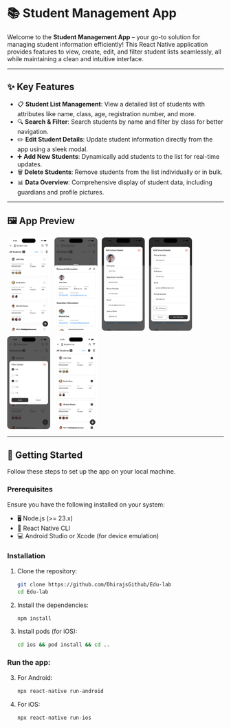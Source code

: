 # 📚 Student Management App

Welcome to the **Student Management App** – your go-to solution for managing student information efficiently! This React Native application provides features to view, create, edit, and filter student lists seamlessly, all while maintaining a clean and intuitive interface.

---

## ✨ Key Features

- 📋 **Student List Management**: View a detailed list of students with attributes like name, class, age, registration number, and more.
- 🔍 **Search & Filter**: Search students by name and filter by class for better navigation.
- ✏️ **Edit Student Details**: Update student information directly from the app using a sleek modal.
- ➕ **Add New Students**: Dynamically add students to the list for real-time updates.
- 🗑️ **Delete Students**: Remove students from the list individually or in bulk.
- 📊 **Data Overview**: Comprehensive display of student data, including guardians and profile pictures.

---

## 🖼️ App Preview
<div style="display: flex; flex-wrap: wrap; gap: 10px; justify-content: flex-start;">

  <div style="width: 100px; text-align: center;">
    <img src="./src/assets/screenshots/p1.png" alt="Student List" style="width: 400px; border-radius: 8px;" />
  </div>

  <div style="width: 100px; text-align: center;">
    <img src="./src/assets/screenshots/p2.png" alt="Student List" style="width: 400px; border-radius: 8px;" />
  </div>

  <div style="width: 100px; text-align: center;">
    <img src="./src/assets/screenshots/p3.png" alt="Student List" style="width: 400px; border-radius: 8px;" />
  </div>

  <div style="width: 100px; text-align: center;">
    <img src="./src/assets/screenshots/p4.png" alt="Student List" style="width: 400px; border-radius: 8px;" />
  </div>

  <div style="width: 100px; text-align: center;">
    <img src="./src/assets/screenshots/p5.png" alt="Student List" style="width: 400px; border-radius: 8px;" />
  </div>

  <div style="width: 100px; text-align: center;">
    <img src="./src/assets/screenshots/p6.png" alt="Student List" style="width: 400px; border-radius: 8px;" />
  </div>

</div>

---

## 🚀 Getting Started

Follow these steps to set up the app on your local machine.

### Prerequisites

Ensure you have the following installed on your system:

- 🖥️ Node.js (>= 23.x)
- 📱 React Native CLI
- 💻 Android Studio or Xcode (for device emulation)

### Installation

1. Clone the repository:
   ```bash
   git clone https://github.com/DhirajsGithub/Edu-lab
   cd Edu-lab
   ```
2. Install the dependencies:
   ```bash
   npm install
   ```
3. Install pods (for iOS):
   ```bash
   cd ios && pod install && cd ..
   ```
### Run the app:
3. For Android:
   ```bash
   npx react-native run-android
   ```
4. For iOS:
   ```bash
   npx react-native run-ios
   ```

